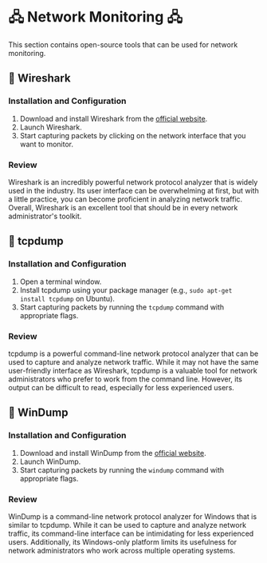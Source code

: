 # 🖧 Network Monitoring 🖧

This section contains open-source tools that can be used for network monitoring.

## 🐉 Wireshark

### Installation and Configuration
1. Download and install Wireshark from the [official website](https://www.wireshark.org/download.html).
2. Launch Wireshark.
3. Start capturing packets by clicking on the network interface that you want to monitor.

### Review
Wireshark is an incredibly powerful network protocol analyzer that is widely used in the industry. Its user interface can be overwhelming at first, but with a little practice, you can become proficient in analyzing network traffic. Overall, Wireshark is an excellent tool that should be in every network administrator's toolkit.

## 🐲 tcpdump

### Installation and Configuration
1. Open a terminal window.
2. Install tcpdump using your package manager (e.g., `sudo apt-get install tcpdump` on Ubuntu).
3. Start capturing packets by running the `tcpdump` command with appropriate flags.

### Review
tcpdump is a powerful command-line network protocol analyzer that can be used to capture and analyze network traffic. While it may not have the same user-friendly interface as Wireshark, tcpdump is a valuable tool for network administrators who prefer to work from the command line. However, its output can be difficult to read, especially for less experienced users.

## 🐊 WinDump

### Installation and Configuration
1. Download and install WinDump from the [official website](https://www.winpcap.org/windump/install/).
2. Launch WinDump.
3. Start capturing packets by running the `windump` command with appropriate flags.

### Review
WinDump is a command-line network protocol analyzer for Windows that is similar to tcpdump. While it can be used to capture and analyze network traffic, its command-line interface can be intimidating for less experienced users. Additionally, its Windows-only platform limits its usefulness for network administrators who work across multiple operating systems.

